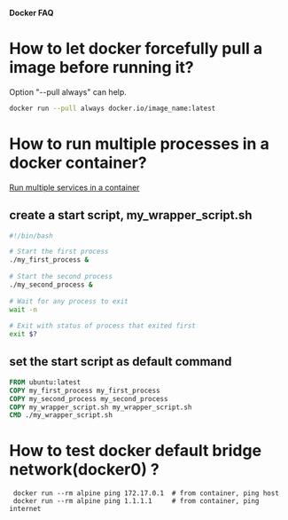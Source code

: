 
**Docker FAQ**

# How to let docker forcefully pull a image before running it?
Option "--pull always" can help.

```bash
docker run --pull always docker.io/image_name:latest
```
# How to run multiple processes in a docker container?
[Run multiple services in a container](https://docs.docker.com/config/containers/multi-service_container/)
## create a start script, my_wrapper_script.sh
```bash
#!/bin/bash

# Start the first process
./my_first_process &
  
# Start the second process
./my_second_process &
  
# Wait for any process to exit
wait -n
  
# Exit with status of process that exited first
exit $?
```
## set the start script as default command

```Dockerfile
FROM ubuntu:latest
COPY my_first_process my_first_process
COPY my_second_process my_second_process
COPY my_wrapper_script.sh my_wrapper_script.sh
CMD ./my_wrapper_script.sh
```

# How to test docker default bridge network(docker0) ?
```
 docker run --rm alpine ping 172.17.0.1  # from container, ping host
 docker run --rm alpine ping 1.1.1.1     # from container, ping internet
```
